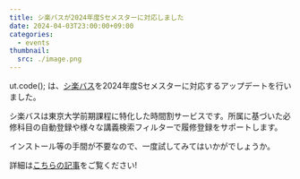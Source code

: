 ```yaml
---
title: シ楽バスが2024年度Sセメスターに対応しました
date: 2024-04-03T23:00:00+09:00
categories:
  - events
thumbnail:
  src: ./image.png
---
```


ut.code(); は、[シ楽バス](https://syllabus.utcode.net/)を2024年度Sセメスターに対応するアップデートを行いました。

シ楽バスは東京大学前期課程に特化した時間割サービスです。所属に基づいた必修科目の自動登録や様々な講義検索フィルターで履修登録をサポートします。

インストール等の手間が不要なので、一度試してみてはいかがでしょうか。

詳細は[こちらの記事](/projects/syllabus/)をご覧ください!

